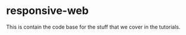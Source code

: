 responsive-web
==============

This is contain the code base for the stuff that we cover in the tutorials.
